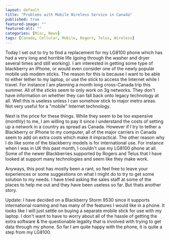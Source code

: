 ```yaml
---
layout: default
title: "Problems with Mobile Wireless Service in Canada"
published: true
featured-image: ""
featured-alt: ""
categories: [Misc, News]
tags: [Canada, Cellular, Mobile, Rogers, Telus, Wireless]
---
```

Today I set out to try to find a replacement for my LG8100 phone which has had a very long and horrible life (going through the washer and dryer several times and still working). I am interested in getting some type of blackberry an iPhone, or would even consider one of the newly popular mobile usb modem sticks. The reason for this is because I want to be able to either tether to my laptop, or use the stick to access the Internet while I travel. For instance I am planning a month long cross-Canada trip this summer. All of the sticks seem to only work on 3g networks. They don't have information on whether they can fall back onto legacy technology at all. Well this is useless unless I can somehow stick to major metro areas. Not very useful for a "mobile" Internet technology.

Next is the price for these things. While they seem to be too expensive (monthly) to me, I am willing to pay it since I understand the costs of setting up a network in a country as spread as Canada. However if I try to tether a Blackberry or iPhone to my computer, all of the major carriers in Canada seem to add on extra costs which make it impractical. The other reason why I do like some of the blackberry models is for international use. For instance when I was in UK this past month, I couldn't use my LG8100 phone at all. Some of the newer Blackberries supported by Rogers and Telus that I have looked at support many technologies and seem like they make work.

Anyways, this post has mostly been a rant, so feel free to leave your experiences or some suggestions on what I might do to try to get some solution to my needs. I have tried asking the sales staff at some of the places to help me out and they have been useless so far. But thats another story.

Update: I have decided on a Blackberry Storm 9530 since it supports international roaming and has many of the features I would like in a phone. It looks like I will just settle on buying a separate mobile stick for use with my laptop. I don't want to have to worry about all of the hassle of getting the extra software & the questionable legality that is involved with trying to get data through my phone. So far I am quite happy with the phone, it is quite a step from my LG8100.
